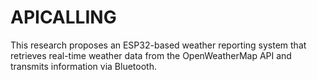 # APICALLING
This research proposes an ESP32-based weather reporting system that retrieves real-time weather data from the OpenWeatherMap API and transmits information via Bluetooth. 
